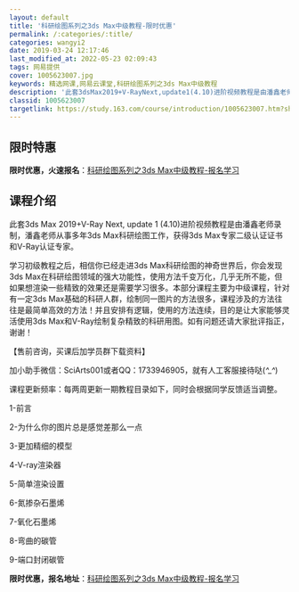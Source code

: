 ```yaml
---
layout: default
title: '科研绘图系列之3ds Max中级教程-限时优惠'
permalink: /:categories/:title/
categories: wangyi2
date: 2019-03-24 12:17:46
last_modified_at: 2022-05-23 02:09:43
tags: 网易提供
cover: 1005623007.jpg
keywords: 精选网课,网易云课堂,科研绘图系列之3ds Max中级教程
description: '此套3dsMax2019+V-RayNext,update1(4.10)进阶视频教程是由潘鑫老师录制，潘鑫老师从事多年3'
classid: 1005623007
targetlink: https://study.163.com/course/introduction/1005623007.htm?share=1&shareId=1025206652&utm_campaign=share&utm_medium=iphoneShare&utm_source=&utm_u=1025206652
---
```


## 限时特惠

**限时优惠，火速报名**：[科研绘图系列之3ds Max中级教程-报名学习](https://study.163.com/course/introduction/1005623007.htm?share=1&shareId=1025206652&utm_campaign=share&utm_medium=iphoneShare&utm_source=&utm_u=1025206652)

## 课程介绍

此套3ds Max 2019+V-Ray Next, update 1 (4.10)进阶视频教程是由潘鑫老师录制，潘鑫老师从事多年3ds Max科研绘图工作，获得3ds Max专家二级认证证书和V-Ray认证专家。



学习初级教程之后，相信你已经走进3ds Max科研绘图的神奇世界后，你会发现3ds Max在科研绘图领域的强大功能性，使用方法千变万化，几乎无所不能，但如果想渲染一些精致的效果还是需要学习很多。本部分课程主要为中级课程，针对有一定3ds Max基础的科研人群，绘制同一图片的方法很多，课程涉及的方法往往是最简单高效的方法！并且安排有逻辑，使用的方法连续，目的是让大家能够灵活使用3ds Max和V-Ray绘制复杂精致的科研用图。如有问题还请大家批评指正，谢谢！



【售前咨询，买课后加学员群下载资料】

加小助手微信：SciArts001或者QQ：1733946905，就有人工客服接待哒(*^_^*)



课程更新频率：每两周更新一期教程目录如下，同时会根据同学反馈适当调整。

1-前言

2-为什么你的图片总是感觉差那么一点

3-更加精细的模型

4-V-ray渲染器

5-简单渲染设置

6-氮掺杂石墨烯

7-氧化石墨烯

8-弯曲的碳管

9-端口封闭碳管

**限时优惠，报名地址**：[科研绘图系列之3ds Max中级教程-报名学习](https://study.163.com/course/introduction/1005623007.htm?share=1&shareId=1025206652&utm_campaign=share&utm_medium=iphoneShare&utm_source=&utm_u=1025206652)

